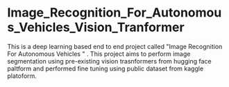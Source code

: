 # Image_Recognition_For_Autonomous_Vehicles_Vision_Tranformer
This is a deep learning based end to end project called "Image Recognition For Autonomous Vehicles " . This project aims to perform image segmentation using pre-existing vision trasnformers from hugging face paltform and performed fine tuning using public dataset from kaggle platoform.